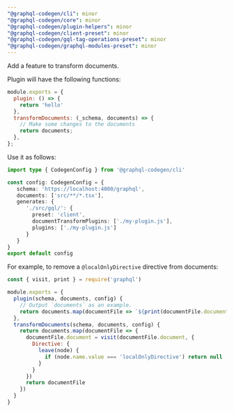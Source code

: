 ```yaml
---
"@graphql-codegen/cli": minor
"@graphql-codegen/core": minor
"@graphql-codegen/plugin-helpers": minor
"@graphql-codegen/client-preset": minor
"@graphql-codegen/gql-tag-operations-preset": minor
"@graphql-codegen/graphql-modules-preset": minor
---
```


Add a feature to transform documents.

Plugin will have the following functions:
```js
module.exports = {
  plugin: () => {
    return 'hello'
  },
  transformDocuments: (_schema, documents) => {
    // Make some changes to the documents
    return documents;
  },
};
```

Use it as follows:

```ts
import type { CodegenConfig } from '@graphql-codegen/cli'

const config: CodegenConfig = {
   schema: 'https://localhost:4000/graphql',
   documents: ['src/**/*.tsx'],
   generates: {
      './src/gql/': {
        preset: 'client',
        documentTransformPlugins: ['./my-plugin.js'],
        plugins: ['./my-plugin.js']
      }
   }
}
export default config
```

For example, to remove a `@localOnlyDirective` directive from documents:

```js
const { visit, print } = require('graphql')

module.exports = {
  plugin(schema, documents, config) {
    // Output `documents` as an example.
    return documents.map(documentFile => `${print(documentFile.document)}`).join('\n')
  },
  transformDocuments(schema, documents, config) {
    return documents.map(documentFile => {
      documentFile.document = visit(documentFile.document, {
        Directive: {
          leave(node) {
            if (node.name.value === 'localOnlyDirective') return null
          }
        }
      })
      return documentFile
    })
  }
}
```

